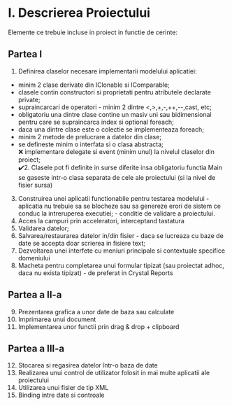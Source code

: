 # I. Descrierea Proiectului
Elemente ce trebuie incluse in proiect in functie de cerinte:

## Partea I
1. Definirea claselor necesare implementarii modelului aplicatiei:
- minim 2 clase derivate din IClonable si IComparable;
- clasele contin constructori si proprietati pentru atributele declarate private;
- supraincarcari de operatori - minim 2 dintre <,>,+,-,++,--,cast, etc;
- obligatoriu una dintre clase contine un masiv uni sau bidimensional pentru care se supraincarca index si optional foreach;
- daca una dintre clase este o colectie se implementeaza foreach;
- minim 2 metode de prelucrare a datelor din clase;
- se defineste minim o interfata si o clasa abstracta;</br>
❌ implementare delegate si event (minim unul) la nivelul claselor din proiect;</br>
✔️2. Clasele pot fi definite in surse diferite insa obligatoriu functia Main se gaseste intr-o clasa separata de cele ale proiectului (si la nivel de fisier sursa)
3. Construirea unei aplicatii functionabile pentru testarea modelului - aplicatia nu trebuie sa se blocheze sau sa genereze erori de sistem ce conduc la intreruperea executiei; - conditie de validare a proiectului.
4. Acces la campuri prin acceleratori, interceptand tastatura
5. Validarea datelor; 
6. Salvarea/restaurarea datelor in/din fisier - daca se lucreaza cu baze de date se accepta doar scrierea in fisiere text;
7. Dezvoltarea unei interfete cu meniuri principale si contextuale specifice domeniului
8. Macheta pentru completarea unui formular tipizat (sau proiectat adhoc, daca nu exista tipizat) - de preferat in Crystal Reports

## Partea a II-a
9. Prezentarea grafica a unor date de baza sau calculate
10. Imprimarea unui document
11. Implementarea unor functii prin drag & drop + clipboard

## Partea a III-a
12. Stocarea si regasirea datelor într-o baza de date
13. Realizarea unui control de utilizator folosit in mai multe aplicatii ale proiectului
14. Utilizarea unui fisier de tip XML
15. Binding intre date si controale
